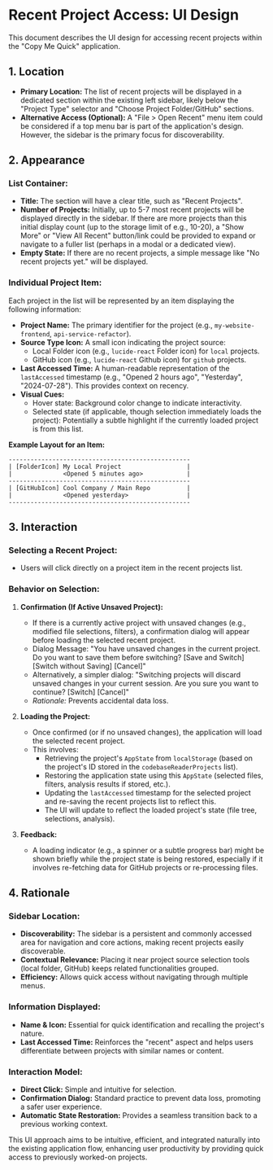 # Recent Project Access: UI Design

This document describes the UI design for accessing recent projects within the "Copy Me Quick" application.

## 1. Location

-   **Primary Location:** The list of recent projects will be displayed in a dedicated section within the existing left sidebar, likely below the "Project Type" selector and "Choose Project Folder/GitHub" sections.
-   **Alternative Access (Optional):** A "File > Open Recent" menu item could be considered if a top menu bar is part of the application's design. However, the sidebar is the primary focus for discoverability.

## 2. Appearance

### List Container:

-   **Title:** The section will have a clear title, such as "Recent Projects".
-   **Number of Projects:** Initially, up to 5-7 most recent projects will be displayed directly in the sidebar. If there are more projects than this initial display count (up to the storage limit of e.g., 10-20), a "Show More" or "View All Recent" button/link could be provided to expand or navigate to a fuller list (perhaps in a modal or a dedicated view).
-   **Empty State:** If there are no recent projects, a simple message like "No recent projects yet." will be displayed.

### Individual Project Item:

Each project in the list will be represented by an item displaying the following information:

-   **Project Name:** The primary identifier for the project (e.g., `my-website-frontend`, `api-service-refactor`).
-   **Source Type Icon:** A small icon indicating the project source:
    -   Local Folder icon (e.g., `lucide-react` Folder icon) for `local` projects.
    -   GitHub icon (e.g., `lucide-react` Github icon) for `github` projects.
-   **Last Accessed Time:** A human-readable representation of the `lastAccessed` timestamp (e.g., "Opened 2 hours ago", "Yesterday", "2024-07-28"). This provides context on recency.
-   **Visual Cues:**
    -   Hover state: Background color change to indicate interactivity.
    -   Selected state (if applicable, though selection immediately loads the project): Potentially a subtle highlight if the currently loaded project is from this list.

**Example Layout for an Item:**

```
--------------------------------------------------
| [FolderIcon] My Local Project                  |
|              <Opened 5 minutes ago>            |
--------------------------------------------------
| [GitHubIcon] Cool Company / Main Repo          |
|              <Opened yesterday>                |
--------------------------------------------------
```

## 3. Interaction

### Selecting a Recent Project:

-   Users will click directly on a project item in the recent projects list.

### Behavior on Selection:

1.  **Confirmation (If Active Unsaved Project):**
    -   If there is a currently active project with unsaved changes (e.g., modified file selections, filters), a confirmation dialog will appear before loading the selected recent project.
    -   Dialog Message: "You have unsaved changes in the current project. Do you want to save them before switching? [Save and Switch] [Switch without Saving] [Cancel]"
    -   Alternatively, a simpler dialog: "Switching projects will discard unsaved changes in your current session. Are you sure you want to continue? [Switch] [Cancel]"
    -   *Rationale:* Prevents accidental data loss.

2.  **Loading the Project:**
    -   Once confirmed (or if no unsaved changes), the application will load the selected recent project.
    -   This involves:
        -   Retrieving the project's `AppState` from `localStorage` (based on the project's ID stored in the `codebaseReaderProjects` list).
        -   Restoring the application state using this `AppState` (selected files, filters, analysis results if stored, etc.).
        -   Updating the `lastAccessed` timestamp for the selected project and re-saving the recent projects list to reflect this.
        -   The UI will update to reflect the loaded project's state (file tree, selections, analysis).

3.  **Feedback:**
    -   A loading indicator (e.g., a spinner or a subtle progress bar) might be shown briefly while the project state is being restored, especially if it involves re-fetching data for GitHub projects or re-processing files.

## 4. Rationale

### Sidebar Location:

-   **Discoverability:** The sidebar is a persistent and commonly accessed area for navigation and core actions, making recent projects easily discoverable.
-   **Contextual Relevance:** Placing it near project source selection tools (local folder, GitHub) keeps related functionalities grouped.
-   **Efficiency:** Allows quick access without navigating through multiple menus.

### Information Displayed:

-   **Name & Icon:** Essential for quick identification and recalling the project's nature.
-   **Last Accessed Time:** Reinforces the "recent" aspect and helps users differentiate between projects with similar names or content.

### Interaction Model:

-   **Direct Click:** Simple and intuitive for selection.
-   **Confirmation Dialog:** Standard practice to prevent data loss, promoting a safer user experience.
-   **Automatic State Restoration:** Provides a seamless transition back to a previous working context.

This UI approach aims to be intuitive, efficient, and integrated naturally into the existing application flow, enhancing user productivity by providing quick access to previously worked-on projects.
